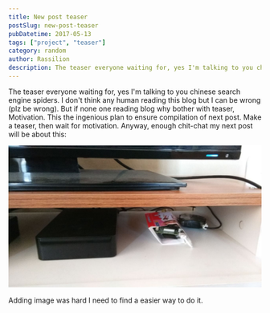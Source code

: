 ```yaml
---
title: New post teaser
postSlug: new-post-teaser
pubDatetime: 2017-05-13
tags: ["project", "teaser"]
category: random
author: Rassilion
description: The teaser everyone waiting for, yes I'm talking to you chinese search engine spiders. I don't think any human reading this blog but I can be wrong (plz be wrong). But if none one reading blog why bother with  teaser, Motivation. This the ingenious plan to ensure compilation of next post. Make a teaser, then wait for motivation.
---
```


The teaser everyone waiting for, yes I'm talking to you chinese search engine spiders. I don't think any human reading this blog but I can be wrong (plz be wrong). But if none one reading blog why bother with teaser, Motivation. This the ingenious plan to ensure compilation of next post. Make a teaser, then wait for motivation. Anyway, enough chit-chat my next post will be about this:

![teaser](./teaser.jpg)

Adding image was hard I need to find a easier way to do it.
